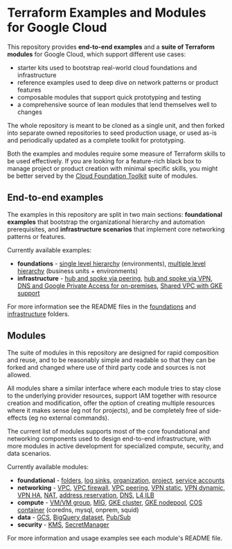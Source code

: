 # Terraform Examples and Modules for Google Cloud

This repository provides **end-to-end examples** and a **suite of Terraform modules** for Google Cloud, which support different use cases:

- starter kits used to bootstrap real-world cloud foundations and infrastructure
- reference examples used to deep dive on network patterns or product features
- composable modules that support quick prototyping and testing
- a comprehensive source of lean modules that lend themselves well to changes

The whole repository is meant to be cloned as a single unit, and then forked into separate owned repositories to seed production usage, or used as-is and periodically updated as a complete toolkit for prototyping.

Both the examples and modules require some measure of Terraform skills to be used effectively. If you are looking for a feature-rich black box to manage project or product creation with minimal specific skills, you might be better served by the [Cloud Foundation Toolkit](https://registry.terraform.io/modules/terraform-google-modules) suite of modules.

## End-to-end examples

The examples in this repository are split in two main sections: **foundational examples** that bootstrap the organizational hierarchy and automation prerequisites, and **infrastructure scenarios** that implement core networking patterns or features.

Currently available examples:

- **foundations** - [single level hierarchy](./foundations/environments/) (environments), [multiple level hierarchy](./foundations/business-units/) (business units + environments)
- **infrastructure** - [hub and spoke via peering](./infrastructure/hub-and-spoke-peering/), [hub and spoke via VPN](./infrastructure/hub-and-spoke-vpn/), [DNS and Google Private Access for on-premises](./infrastructure/onprem-google-access-dns/), [Shared VPC with GKE support](./infrastructure/shared-vpc-gke/)

For more information see the README files in the [foundations](./foundations/) and [infrastructure](./infrastructure/) folders.

## Modules

The suite of modules in this repository are designed for rapid composition and reuse, and to be reasonably simple and readable so that they can be forked and changed where use of third party code and sources is not allowed.

All modules share a similar interface where each module tries to stay close to the underlying provider resources, support IAM together with resource creation and modification, offer the option of creating multiple resources where it makes sense (eg not for projects), and be completely free of side-effects (eg no external commands).

The current list of modules supports most of the core foundational and networking components used to design end-to-end infrastructure, with more modules in active development for specialized compute, security, and data scenarios.

Currently available modules:

- **foundational** - [folders](./modules/folders), [log sinks](./modules/logging-sinks), [organization](./modules/organization), [project](./modules/project), [service accounts](./modules/iam-service-accounts)
- **networking** - [VPC](./modules/net-vpc), [VPC firewall](./modules/net-vpc-firewall), [VPC peering](./modules/net-vpc-peering), [VPN static](./modules/net-vpn-static), [VPN dynamic](./modules/net-vpn-dynamic), [VPN HA](./modules/net-vpn-ha), [NAT](./modules/net-cloudnat), [address reservation](./modules/net-address), [DNS](./modules/dns), [L4 ILB](./modules/net-ilb)
- **compute** - [VM/VM group](./modules/compute-vm), [MIG](./modules/compute-mig), [GKE cluster](./modules/gke-cluster), [GKE nodepool](./modules/gke-nodepool), [COS container](./modules/cos-container) (coredns, mysql, onprem, squid)
- **data** - [GCS](./modules/gcs), [BigQuery dataset](./modules/bigquery-dataset), [Pub/Sub](./modules/pubsub)
- **security** - [KMS](./modules/kms), [SecretManager](./modules/secret-manager)

For more information and usage examples see each module's README file.
